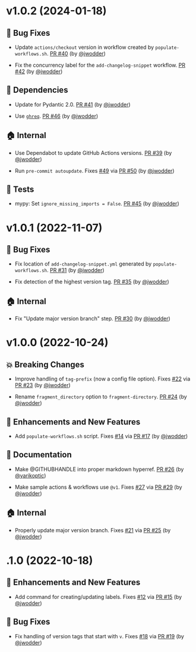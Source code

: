 
<a id='changelog-v1.0.2'></a>
# v1.0.2 (2024-01-18)

## 🐛 Bug Fixes

- Update `actions/checkout` version in workflow created by `populate-workflows.sh`.  [PR #40](https://github.com/datalad/release-action/pull/40) (by [@jwodder](https://github.com/jwodder))

- Fix the concurrency label for the `add-changelog-snippet` workflow.  [PR #42](https://github.com/datalad/release-action/pull/42) (by [@jwodder](https://github.com/jwodder))

## 🔩 Dependencies

- Update for Pydantic 2.0.  [PR #41](https://github.com/datalad/release-action/pull/41) (by [@jwodder](https://github.com/jwodder))

- Use [`ghreq`](https://github.com/jwodder/ghreq).  [PR #46](https://github.com/datalad/release-action/pull/46) (by [@jwodder](https://github.com/jwodder))

## 🏠 Internal

- Use Dependabot to update GitHub Actions versions.  [PR #39](https://github.com/datalad/release-action/pull/39) (by [@jwodder](https://github.com/jwodder))

- Run `pre-commit autoupdate`.  Fixes [#49](https://github.com/datalad/release-action/issues/49) via [PR #50](https://github.com/datalad/release-action/pull/50) (by [@jwodder](https://github.com/jwodder))

## 🧪 Tests

- mypy: Set `ignore_missing_imports = False`.  [PR #45](https://github.com/datalad/release-action/pull/45) (by [@jwodder](https://github.com/jwodder))

<a id='changelog-v1.0.1'></a>
# v1.0.1 (2022-11-07)

## 🐛 Bug Fixes

- Fix location of `add-changelog-snippet.yml` generated by `populate-workflows.sh`.  [PR #31](https://github.com/datalad/release-action/pull/31) (by [@jwodder](https://github.com/jwodder))

- Fix detection of the highest version tag.  [PR #35](https://github.com/datalad/release-action/pull/35) (by [@jwodder](https://github.com/jwodder))

## 🏠 Internal

- Fix "Update major version branch" step.  [PR #30](https://github.com/datalad/release-action/pull/30) (by [@jwodder](https://github.com/jwodder))

<a id='changelog-v1.0.0'></a>
# v1.0.0 (2022-10-24)

## 💥 Breaking Changes

- Improve handling of `tag-prefix` (now a config file option).  Fixes [#22](https://github.com/datalad/release-action/issues/22) via [PR #23](https://github.com/datalad/release-action/pull/23) (by [@jwodder](https://github.com/jwodder))

- Rename `fragment_directory` option to `fragment-directory`.  [PR #24](https://github.com/datalad/release-action/pull/24) (by [@jwodder](https://github.com/jwodder))

## 🚀 Enhancements and New Features

- Add `populate-workflows.sh` script.  Fixes [#14](https://github.com/datalad/release-action/issues/14) via [PR #17](https://github.com/datalad/release-action/pull/17) (by [@jwodder](https://github.com/jwodder))

## 📝 Documentation

- Make @GITHUBHANDLE into proper markdown hyperref.  [PR #26](https://github.com/datalad/release-action/pull/26) (by [@yarikoptic](https://github.com/yarikoptic))

- Make sample actions & workflows use `@v1`.  Fixes [#27](https://github.com/datalad/release-action/issues/27) via [PR #29](https://github.com/datalad/release-action/pull/29) (by [@jwodder](https://github.com/jwodder))

## 🏠 Internal

- Properly update major version branch.  Fixes [#21](https://github.com/datalad/release-action/issues/21) via [PR #25](https://github.com/datalad/release-action/pull/25) (by [@jwodder](https://github.com/jwodder))

<a id='changelog-.1.0'></a>
# .1.0 (2022-10-18)

## 🚀 Enhancements and New Features

- Add command for creating/updating labels.  Fixes [#12](https://github.com/datalad/release-action/issues/12) via [PR #15](https://github.com/datalad/release-action/pull/15) (by [@jwodder](https://github.com/jwodder))

## 🐛 Bug Fixes

- Fix handling of version tags that start with `v`.  Fixes [#18](https://github.com/datalad/release-action/issues/18) via [PR #19](https://github.com/datalad/release-action/pull/19) (by [@jwodder](https://github.com/jwodder))
